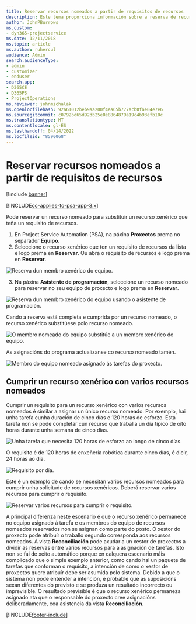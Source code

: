 ```yaml
---
title: Reservar recursos nomeados a partir de requisitos de recursos
description: Este tema proporciona información sobre a reserva de recursos nomeados para un requisito de recursos xenérico.
author: JohnPBurrows
ms.custom:
- dyn365-projectservice
ms.date: 12/11/2018
ms.topic: article
ms.author: ruhercul
audience: Admin
search.audienceType:
- admin
- customizer
- enduser
search.app:
- D365CE
- D365PS
- ProjectOperations
ms.reviewer: johnmichalak
ms.openlocfilehash: 92a61012beb9aa200f4ea65b777acb0fae04e7e6
ms.sourcegitcommit: c0792bd65d92db25e0e8864879a19c4b93efb10c
ms.translationtype: MT
ms.contentlocale: gl-ES
ms.lasthandoff: 04/14/2022
ms.locfileid: "8590068"
---
```

# <a name="book-named-resources-from-resource-requirements"></a>Reservar recursos nomeados a partir de requisitos de recursos

[!include [banner](../includes/psa-now-project-operations.md)]

[!INCLUDE[cc-applies-to-psa-app-3.x](../includes/cc-applies-to-psa-app-3x.md)]

Pode reservar un recurso nomeado para substituír un recurso xenérico que teña un requisito de recursos.

1. En Project Service Automation (PSA), na páxina **Proxectos** prema no separador **Equipo**.
2. Seleccione o recurso xenérico que ten un requisito de recursos da lista e logo prema en **Reservar**. Ou abra o requisito de recursos e logo prema en **Reservar**.


![Reserva dun membro xenérico do equipo.](media/RM-how-to-14.png)


3. Na páxina **Asistente de programación**, seleccione un recurso nomeado para reservar no seu equipo de proxecto e logo prema en **Reservar**.

![Reserva dun membro xenérico do equipo usando o asistente de programación.](media/RM-how-to-15.png)

Cando a reserva está completa e cumprida por un recurso nomeado, o recurso xenérico substitúese polo recurso nomeado.

![O membro nomeado do equipo substitúe a un membro xenérico do equipo.](media/RM-how-to-16.png)

As asignacións do programa actualízanse co recurso nomeado tamén.

![Membro do equipo nomeado asignado ás tarefas do proxecto.](media/RM-how-to-17.png)

## <a name="fulfill-a-generic-resource-with-multiple-named-resources"></a>Cumprir un recurso xenérico con varios recursos nomeados
Cumprir un requisito para un recurso xenérico con varios recursos nomeados é similar a asignar un único recurso nomeado. Por exemplo, hai unha tarefa cunha duración de cinco días e 120 horas de esforzo. Esta tarefa non se pode completar cun recurso que traballa un día típico de oito horas durante unha semana de cinco días. 

![Unha tarefa que necesita 120 horas de esforzo ao longo de cinco días.](media/RM-how-to-21.png)

O requisito é de 120 horas de enxeñería robótica durante cinco días, é dicir, 24 horas ao día.

![Requisito por día.](media/RM-how-to-22.png)

Este é un exemplo de cando se necesitan varios recursos nomeados para cumprir unha solicitude de recursos xenéricos. Deberá reservar varios recursos para cumprir o requisito.

![Reservar varios recursos para cumprir o requisito.](media/RM-how-to-23.png)

A principal diferenza neste escenario é que o recurso xenérico permanece no equipo asignado á tarefa e os membros do equipo de recursos nomeados reservados non se asignan como parte do posto. O xestor do proxecto pode atribuír o traballo segundo corresponda aos recursos nomeados. A vista **Reconciliación** pode axudar a un xestor de proxectos a dividir as reservas entre varios recursos para a asignación de tarefas. Isto non se fai de xeito automático porque en calquera escenario máis complicado que o simple exemplo anterior, como cando hai un paquete de tarefas que conforman o requisito, a intención de como o xestor de proxectos quere atribuír debe ser asumida polo sistema. Debido a que o sistema non pode entender a intención, é probable que as suposicións sexan diferentes do previsto e se produza un resultado incorrecto ou imprevisible. O resultado previsible é que o recurso xenérico permaneza asignado ata que o responsable do proxecto cree asignacións deliberadamente, coa asistencia da vista **Reconciliación**.




[!INCLUDE[footer-include](../includes/footer-banner.md)]
